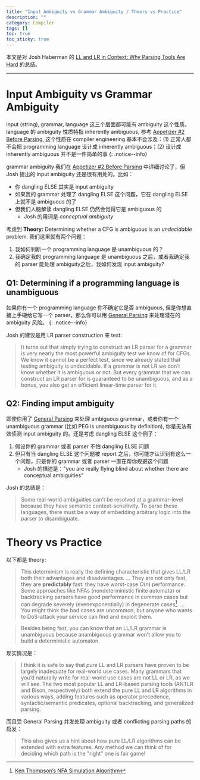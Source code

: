 ```yaml
---
title: "Input Ambiguity vs Grammar Ambiguity / Theory vs Practice"
description: ""
category: Compiler
tags: []
toc: true
toc_sticky: true
---
```


本文是对 Josh Haberman 的 [LL and LR in Context: Why Parsing Tools Are Hard](https://blog.reverberate.org/2013/09/ll-and-lr-in-context-why-parsing-tools.html) 的总结。

-----

# Input Ambiguity vs Grammar Ambiguity

input (string), grammar, language 这三个层面都可能有 ambiguity 这个性质。language 的 ambiguity 性质特指 inherently ambiguous, 参考 [Appetizer #2 Before Parsing](/compiler/2025/06/22/appetizer-2-before-parsing-cfg-disambiguation#21-definition), 这个性质在 compiler engineering 基本不会涉及：(1) 正常人都不会把 programming language 设计成 inherently ambiguous；(2) 设计成 inherently ambiguous 并不是一件简单的事
{: .notice--info}

grammar ambiguity 我们在 [Appetizer #2 Before Parsing](/compiler/2025/06/22/appetizer-2-before-parsing-cfg-disambiguation#21-definition) 中详细讨论了，但 Josh 提出的 input ambiguity 还是很有用处的。比如：

- 你 dangling ELSE 其实是 input ambiguity
- 如果我的 grammar 处理了 dangling ELSE 这个问题，它在 dangling ELSE 上就不是 ambiguous 的了
- 但我们人脑解读 dangling ELSE 仍然会觉得它是 ambiguous 的
    - Josh 的用词是 _conceptual ambiguity_

考虑到 **Theory:** Determining whether a CFG is ambiguous is an _undecidable_ problem. 我们这里就有两个问题：

1. 我如何判断一个 programming language 是 unambiguous 的？
2. 我确定我的 programming language 是 unambiguous 之后，或者我确定我的 parser 能处理 ambiguity之后，我如何发现 input ambiguity?

## Q1: Determining if a programming language is unambiguous

如果你有一个 programming language 你不确定它是否 ambiguous, 但是你想直接上手硬给它写一个 parser，那么你可以用 [General Parsing](/compiler/2025/08/18/general-parsing-gllglr-at-a-glance) 来处理潜在的 ambiguity 风险。
{: .notice--info}

Josh 的建议是用 LR parser construction 来 test:

> It turns out that simply trying to construct an LR parser for a grammar is very nearly the most powerful ambiguity test we know of for CFGs. We know it cannot be a perfect test, since we already stated that testing ambiguity is undecidable. If a grammar is not LR we don’t know whether it is ambiguous or not. But every grammar that we can construct an LR parser for is guaranteed to be unambiguous, and as a bonus, you also get an efficient linear-time parser for it.

## Q2: Finding imput ambiguity

即使你用了 [General Parsing](/compiler/2025/08/18/general-parsing-gllglr-at-a-glance) 来处理 ambiguous grammar，或者你有一个 unambiguous grammar (比如 PEG is unambiguous by definition), 你是无法有效侦测 input ambiguity 的。还是考虑 dangling ELSE 这个例子：

1. 假设你的 grammar 或者 parser 不怕 dangling ELSE 问题
2. 但只有当 dangling ELSE 这个问题被 report 之后，你可能才认识到有这么一个问题，只是你的 grammar 或者 parser 一直在帮你规避这个问题
    - Josh 的描述是："you are really flying blind about whether there are conceptual ambiguities"

Josh 的总结是：

> Some real-world ambiguities can’t be resolved at a grammar-level because they have semantic context-sensitivity. To parse these languages, there must be a way of embedding arbitrary logic into the parser to disambiguate.

# Theory vs Practice

以下都是 theory:

> This determinism is really the defining characteristic that gives LL/LR both their advantages and disadvantages. ... They are not only fast, they are **predictably** fast: they have worst-case $O(n)$ performance. Some approaches like NFAs (nondeterministic finite automata) or backtracking parsers have good performance in common cases but can degrade severely (evenexponentially) in degenerate cases[^1]. ... You might think the bad cases are uncommon, but anyone who wants to DoS-attack your service can find and exploit them.

> Besides being fast, you can know that an LL/LR grammar is unambiguous because anambiguous grammar won’t allow you to build a deterministic automaton.

[^1]: [Ken Thompson’s NFA Simulation Algorithm](/compiler/2025/04/02/ken-thompsons-nfa-simulation-algorithm)

现实情况是：

> I think it is safe to say that _pure_ LL and LR parsers have proven to be largely inadequate for real-world use cases. Many grammars that you’d naturally write for real-world use cases are not LL or LR, as we will see. The two most popular LL and LR-based parsing tools (ANTLR and Bison, respectively) both extend the pure LL and LR algorithms in various ways, adding features such as operator precedence, syntactic/semantic predicates, optional backtracking, and generalized parsing.

而且受 General Parsing 并发处理 ambiguity 或者 conflicting parsing paths 的启发：

> This also gives us a hint about how pure LL/LR algorithms can be extended with extra features. Any method we can think of for deciding which path is the "right" one is fair game! 